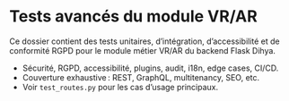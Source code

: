# Tests avancés du module VR/AR

Ce dossier contient des tests unitaires, d’intégration, d’accessibilité et de conformité RGPD pour le module métier VR/AR du backend Flask Dihya.

- Sécurité, RGPD, accessibilité, plugins, audit, i18n, edge cases, CI/CD.
- Couverture exhaustive : REST, GraphQL, multitenancy, SEO, etc.
- Voir `test_routes.py` pour les cas d’usage principaux.
